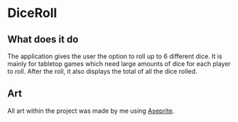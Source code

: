 # DiceRoll

## What does it do
The application gives the user the option to roll up to 6 different dice.
It is mainly for tabletop games which need large amounts of dice for each player to roll.
After the roll, it also displays the total of all the dice rolled.

## Art
All art within the project was made by me using [Aseprite](https://www.aseprite.org/).

